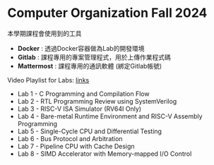 # Computer Organization Fall 2024

本學期課程會使用到的工具
- **Docker** : 透過Docker容器做為Lab的開發環境
- **Gitlab** : 課程專用的專案管理程式，用於上傳作業程式碼
- **Mattermost** : 課程專用的通訊軟體 (綁定Gitlab帳號)

Video Playlist for Labs: [links]()

- Lab 1 - C Programming and Compilation Flow
- Lab 2 - RTL Programming Review using SystemVerilog
- Lab 3 - RISC-V ISA Simulator (RV64I Only)
- Lab 4 - Bare-metal Runtime Environment and RISC-V Assembly Programming
- Lab 5 - Single-Cycle CPU and Differential Testing
- Lab 6 - Bus Protocol and Arbitration
- Lab 7 - Pipeline CPU with Cache Design
- Lab 8 - SIMD Accelerator with Memory-mapped I/O Control

